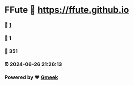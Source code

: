 # FFute :link: https://ffute.github.io 
### :page_facing_up: [1](https://ffute.github.io/tag.html) 
### :speech_balloon: 1 
### :hibiscus: 351 
### :alarm_clock: 2024-06-26 21:26:13 
### Powered by :heart: [Gmeek](https://github.com/Meekdai/Gmeek)
